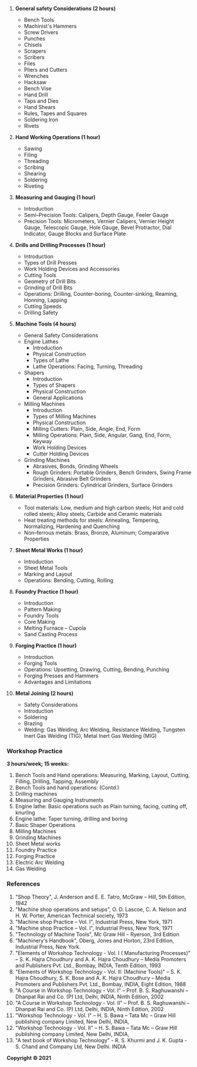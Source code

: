 1. **General safety Considerations (2 hours)**
    * Bench Tools
    * Machinist's Hammers
    * Screw Drivers
    * Punches
    * Chisels
    * Scrapers
    * Scribers
    * Files
    * Pliers and Cutters
    * Wrenches
    * Hacksaw
    * Bench Vise
    * Hand Drill
    * Taps and Dies
    * Hand Shears
    * Rules, Tapes and Squares
    * Soldering Iron
    * Rivets

2. **Hand Working Operations (1 hour)**
    * Sawing
    * Filing
    * Threading
    * Scribing
    * Shearing
    * Soldering
    * Riveting

3. **Measuring and Gauging (1 hour)**
    * Introduction
    * Semi–Precision Tools: Calipers, Depth Gauge, Feeler Gauge
    * Precision Tools: Micrometers, Vernier Calipers, Vernier Height Gauge, Telescopic Gauge, Hole Gauge, Bevel Protractor, Dial Indicator, Gauge Blocks and Surface Plate

4. **Drills and Drilling Processes (1 hour)**
    * Introduction
    * Types of Drill Presses
    * Work Holding Devices and Accessories
    * Cutting Tools
    * Geometry of Drill Bits
    * Grinding of Drill Bits
    * Operations: Drilling, Counter-boring, Counter-sinking, Reaming, Honning, Lapping
    * Cutting Speeds
    * Drilling Safety

5. **Machine Tools (4 hours)**
    * General Safety Considerations
    * Engine Lathes
        * Introduction
        * Physical Construction
        * Types of Lathe
        * Lathe Operations: Facing, Turning, Threading
    * Shapers
        * Introduction
        * Types of Shapers
        * Physical Construction
        * General Applications
    * Milling Machines
        * Introduction
        * Types of Milling Machines
        * Physical Construction
        * Milling Cutters: Plain, Side, Angle, End, Form
        * Milling Operations: Plain, Side, Angular, Gang, End, Form, Keyway
        * Work Holding Devices
        * Cutter Holding Devices
    * Grinding Machines
        * Abrasives, Bonds, Grinding Wheels
        * Rough Grinders: Portable Grinders, Bench Grinders, Swing Frame Grinders, Abrasive Belt Grinders
        * Precision Grinders: Cylindrical Grinders, Surface Grinders

6. **Material Properties (1 hour)**
    * Tool materials: Low, medium and high carbon steels; Hot and cold rolled steels; Alloy steels; Carbide and Ceramic materials
    * Heat treating methods for steels: Annealing, Tempering, Normalizing, Hardening and Quenching
    * Non–ferrous metals: Brass, Bronze, Aluminum; Comparative Properties

7. **Sheet Metal Works (1 hour)**
    * Introduction
    * Sheet Metal Tools
    * Marking and Layout
    * Operations: Bending, Cutting, Rolling

8. **Foundry Practice (1 hour)**
    * Introduction
    * Pattern Making
    * Foundry Tools
    * Core Making
    * Melting Furnace – Cupola
    * Sand Casting Process

9. **Forging Practice (1 hour)**
    * Introduction
    * Forging Tools
    * Operations: Upsetting, Drawing, Cutting, Bending, Punching
    * Forging Presses and Hammers
    * Advantages and Limitations

10. **Metal Joining (2 hours)**
    * Safety Considerations
    * Introduction
    * Soldering
    * Brazing
    * Welding: Gas Welding, Arc Welding, Resistance Welding, Tungsten Inert Gas Welding (TIG), Metal Inert Gas Welding (MIG)

### Workshop Practice

**3 hours/week; 15 weeks:**

1. Bench Tools and Hand operations: Measuring, Marking, Layout, Cutting, Filling, Drilling, Tapping, Assembly
2. Bench Tools and hand operations: (Contd.)
3. Drilling machines
4. Measuring and Gauging Instruments
5. Engine lathe: Basic operations such as Plain turning, facing, cutting off, knurling
6. Engine lathe: Taper turning, drilling and boring
7. Basic Shaper Operations
8. Milling Machines
9. Grinding Machines
10. Sheet Metal works
11. Foundry Practice
12. Forging Practice
13. Electric Arc Welding
14. Gas Welding

### References

1. "Shop Theory", J. Anderson and E. E. Tatro, McGraw – Hill, 5th Edition, 1942
2. "Machine shop operations and setups", O. D. Lascoe, C. A. Nelson and H. W. Porter, American Technical society, 1973
3. "Machine shop Practice – Vol. I", Industrial Press, New York, 1971
4. "Machine shop Practice – Vol. I", Industrial Press, New York, 1971
5. "Technology of Machine Tools", Mc Graw Hill – Ryerson, 3rd Edition
6. "Machinery's Handbook", Oberg, Jones and Horton, 23rd Edition, Industrial Press, New York.
7. "Elements of Workshop Technology - Vol. I ( Manufacturing Processes)" – S. K. Hajra Choudhury and A. K. Hajra Choudhury – Media Promoters and Publishers Pvt. Ltd., Bombay, INDIA, Tenth Edition, 1993
8. "Elements of Workshop Technology - Vol. II: (Machine Tools)" – S. K. Hajra Choudhury, S. K. Bose and A. K. Hajra Choudhury – Media Promoters and Publishers Pvt. Ltd., Bombay, INDIA, Eight Edition, 1988
9. "A Course in Workshop Technology - Vol. I" – Prof. B. S. Raghuwanshi – Dhanpat Rai and Co. (P) Ltd, Delhi, INDIA, Ninth Edition, 2002
10. "A Course in Workshop Technology - Vol. II" – Prof. B. S. Raghuwanshi – Dhanpat Rai and Co. (P) Ltd, Delhi, INDIA, Ninth Edition, 2002
11. "Workshop Technology - Vol. I" – H. S. Bawa – Tata Mc – Graw Hill publishing company Limited, New Delhi, INDIA, 
12. "Workshop Technology - Vol. II" – H. S. Bawa – Tata Mc – Graw Hill publishing company Limited, New Delhi, INDIA,
13. "A text book of Workshop Technology" - R. S. Khurmi and J. K. Gupta - S. Chand and Company Ltd, New Delhi. INDIA

**Copyright © 2021** 
